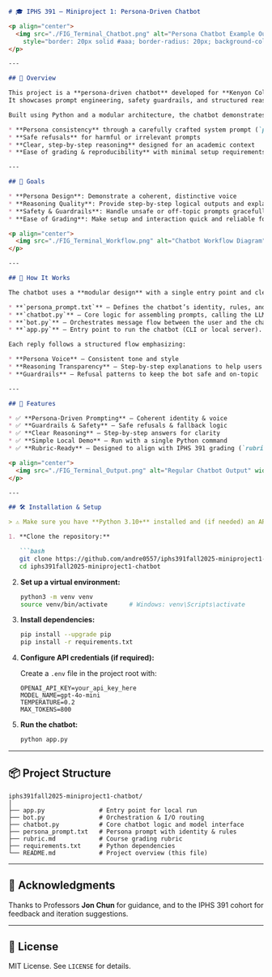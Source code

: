 ````markdown
# 🎓 IPHS 391 — Miniproject 1: Persona-Driven Chatbot  

<p align="center">
  <img src="./FIG_Terminal_Chatbot.png" alt="Persona Chatbot Example Output" width="55%"
    style="border: 20px solid #aaa; border-radius: 20px; background-color: #f5f5f5; padding: 4px;" />
</p>

---

## 🚀 Overview  

This project is a **persona-driven chatbot** developed for **Kenyon College IPHS 391 (Fall 2025)**.  
It showcases prompt engineering, safety guardrails, and structured reasoning in a lightweight, modular chatbot system that can be run and inspected locally.  

Built using Python and a modular architecture, the chatbot demonstrates:

* **Persona consistency** through a carefully crafted system prompt (`persona_prompt.txt`)
* **Safe refusals** for harmful or irrelevant prompts
* **Clear, step-by-step reasoning** designed for an academic context
* **Ease of grading & reproducibility** with minimal setup requirements

---

## 🎯 Goals  

* **Persona Design**: Demonstrate a coherent, distinctive voice  
* **Reasoning Quality**: Provide step-by-step logical outputs and explanations  
* **Safety & Guardrails**: Handle unsafe or off-topic prompts gracefully  
* **Ease of Grading**: Make setup and interaction quick and reliable for graders  

<p align="center">
  <img src="./FIG_Terminal_Workflow.png" alt="Chatbot Workflow Diagram" width="55%" />
</p>

---

## 🧠 How It Works  

The chatbot uses a **modular design** with a single entry point and clear separation of concerns:

* **`persona_prompt.txt`** — Defines the chatbot’s identity, rules, and tone.  
* **`chatbot.py`** — Core logic for assembling prompts, calling the LLM, and formatting replies.  
* **`bot.py`** — Orchestrates message flow between the user and the chatbot core.  
* **`app.py`** — Entry point to run the chatbot (CLI or local server).  

Each reply follows a structured flow emphasizing:

* **Persona Voice** — Consistent tone and style  
* **Reasoning Transparency** — Step-by-step explanations to help users follow the logic  
* **Guardrails** — Refusal patterns to keep the bot safe and on-topic  

---

## 🧪 Features  

* ✅ **Persona-Driven Prompting** — Coherent identity & voice  
* ✅ **Guardrails & Safety** — Safe refusals & fallback logic  
* ✅ **Clear Reasoning** — Step-by-step answers for clarity  
* ✅ **Simple Local Demo** — Run with a single Python command  
* ✅ **Rubric-Ready** — Designed to align with IPHS 391 grading (`rubric.md`)  

<p align="center">
  <img src="./FIG_Terminal_Output.png" alt="Regular Chatbot Output" width="50%" />
</p>

---

## 🛠️ Installation & Setup  

> ⚠️ Make sure you have **Python 3.10+** installed and (if needed) an API key for your LLM provider.

1. **Clone the repository:**

   ```bash
   git clone https://github.com/andre0557/iphs391fall2025-miniproject1-chatbot
   cd iphs391fall2025-miniproject1-chatbot
````

2. **Set up a virtual environment:**

   ```bash
   python3 -m venv venv
   source venv/bin/activate      # Windows: venv\Scripts\activate
   ```

3. **Install dependencies:**

   ```bash
   pip install --upgrade pip
   pip install -r requirements.txt
   ```

4. **Configure API credentials (if required):**

   Create a `.env` file in the project root with:

   ```
   OPENAI_API_KEY=your_api_key_here
   MODEL_NAME=gpt-4o-mini
   TEMPERATURE=0.2
   MAX_TOKENS=800
   ```

5. **Run the chatbot:**

   ```bash
   python app.py
   ```
---

## 📦 Project Structure

```
iphs391fall2025-miniproject1-chatbot/
│
├── app.py               # Entry point for local run
├── bot.py               # Orchestration & I/O routing
├── chatbot.py           # Core chatbot logic and model interface
├── persona_prompt.txt   # Persona prompt with identity & rules
├── rubric.md            # Course grading rubric
├── requirements.txt     # Python dependencies
└── README.md            # Project overview (this file)
```

---


## 🙏 Acknowledgments

Thanks to Professors **Jon Chun** for guidance, and to the IPHS 391 cohort for feedback and iteration suggestions.

---

## 📄 License

MIT License. See `LICENSE` for details.

```
